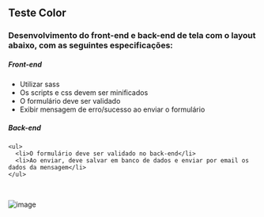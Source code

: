 <h2> Teste Color </h2>

<h3> Desenvolvimento do front-end e back-end de tela com o layout abaixo, com as seguintes especificações:</h3>

<h5>Front-end</h5>

  <ul>
    <li>Utilizar sass</li>
    <li>Os scripts e css devem ser minificados</li>
    <li>O formulário deve ser validado</li>
    <li>Exibir mensagem de erro/sucesso ao enviar o formulário</li>
  </ul>

<h5>Back-end</h5>

    <ul>
      <li>O formulário deve ser validado no back-end</li>
      <li>Ao enviar, deve salvar em banco de dados e enviar por email os dados da mensagem</li>
    </ul>
 <br>
  
  
 ![image](https://user-images.githubusercontent.com/97896037/180696409-5748f6cf-5fa1-4e49-b093-bc111100a39e.png) 
